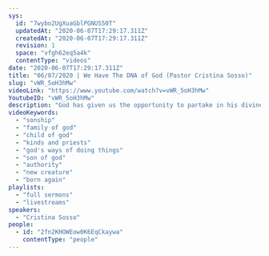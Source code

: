 ```yaml
---
sys:
  id: "7wybo2UgXuaGblPGNUS50T"
  updatedAt: "2020-06-07T17:29:17.311Z"
  createdAt: "2020-06-07T17:29:17.311Z"
  revision: 1
  space: "vfgh62eq5a4k"
  contentType: "videos"
date: "2020-06-07T17:29:17.311Z"
title: "06/07/2020 | We Have The DNA of God (Pastor Cristina Sosso)"
slug: "vWR_5oH3hMw"
videoLink: "https://www.youtube.com/watch?v=vWR_5oH3hMw"
YoutubeID: "vWR_5oH3hMw"
description: "God has given us the opportunity to partake in his divine nature. We are called to sonship and to become more and more like our Father God. This sermon was delivered by Pastor Cristina Sosso at Freedom Fellowship Church International on June 7, 2020."
videoKeywords:
  - "sonship"
  - "family of god"
  - "child of god"
  - "kinds and priests"
  - "god's ways of doing things"
  - "son of god"
  - "authority"
  - "new creature"
  - "born again"
playlists:
  - "full sermons"
  - "livestreams"
speakers:
  - "Cristina Sosso"
people:
  - id: "2fn2KHOWEow0K6EqCkaywa"
    contentType: "people"
---
```

